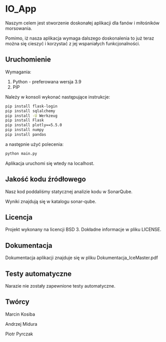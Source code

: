 # IO_App
Naszym celem jest stworzenie doskonałej aplikacji dla fanów i miłośników morsowania.

Pomimo, iż nasza aplikacja wymaga dalszego doskonalenia to już teraz można się cieszyć i korzystać z jej wspaniałych funkcjonalności.

## Uruchomienie

Wymagania:
  1. Python - preferowana wersja 3.9
  2. PIP

Należy w konsoli wykonać następujące instrukcje:

```bash
pip install flask-login
pip install sqlalchemy
pip install -U Werkzeug
pip install Flask
pip install plotly==5.5.0 
pip install numpy
pip install pandas
```
a następnie użyć polecenia:

```bash
python main.py
```

Aplikacja uruchomi się wtedy na localhost.

## Jakość kodu źródłowego

Nasz kod poddaliśmy statycznej analizie kodu w SonarQube.

Wyniki znajdują się w katalogu sonar-qube.

## Licencja

Projekt wykonany na licencji BSD 3.
Dokładne informacje w pliku LICENSE.

## Dokumentacja

Dokumentacja aplikacji znajduje się w pliku Dokumentacja_IceMaster.pdf

## Testy automatyczne

Narazie nie zostały zapewnione testy automatyczne.

## Twórcy
Marcin Kosiba

Andrzej Midura 

Piotr Pyrczak

